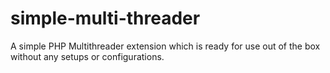 # simple-multi-threader
A simple PHP Multithreader extension which is ready for use out of the box without any setups or configurations.
